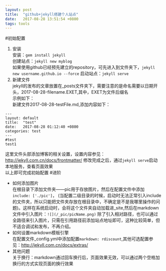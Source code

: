 ```yaml
---
layout: post
title:  "github+jekyll搭建个人站点"
date:   2017-08-28 13:51:54 +0800
tags: tools
---
```


#初始配置


1. 安装  
安装：`gem install jekyll`  
创建站点：`jekyll new myblog`  
如果使用github已经预先建立的repository，可先进入到文件夹下，`jekyll new username.github.io --force`
启动站点：`jekyll serve`  
2. 新建文件  
jekyll的发布的文章放置在_posts文件夹下，需要注意的是命名需要以日期开头，2017-08-28-filename.EXET,其中，EXET为文件后缀名  
示例如下：  
新建文件2017-08-28-testFile.md,添加内容如下：

```
---
layout: default
title:  "test"
date:   2017-08-28 01:12:40 +0800
categories: test
---
#test
test1
```
这里文件头部添加博客的相关设置，设置内容参见：http://jekyll.com.cn/docs/frontmatter/
修改完成之后，通过`jekyll serve`启动本地服务，查看页面效果  
以上即可完成初始配置
#进阶
* 如何添加图片  
在根目录下添加文件夹——pic用于存放图片，然后在配置文件中添加`include: ['./pic']`， (当配置二级目录的时候，启动时无法正常引入include的文件夹，所以只能把文件夹存放在根目录中，不确定是不是我哪里操作的问题)。这样在系统启动时，会将这个文件夹自动加载进_site,然后在markdown文件中引入图片：`![](/_pic/picName.png)`
除了引入相对路径，也可以通过全路径来引入图片，只需在引用路径前添加站点地址即可，这种比较简单，但不适合调试和发布，不再介绍。
* 如何设置markdown模板引擎  
在配置文件_config.yml中添加配置`markdown: rdiscount`,其他可选配置参见：http://jekyll.com.cn/docs/extras/  
* 其他问题  
关于换行：markdown通过回车换行后，页面效果无效，可以通过两个空格加换行的方式实现页面的换行效果  


